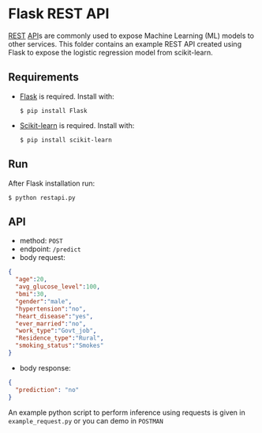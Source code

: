 # Flask REST API
[REST](https://en.wikipedia.org/wiki/Representational_state_transfer) [API](https://en.wikipedia.org/wiki/API)s are commonly used to expose Machine Learning (ML) models to other services.
This folder contains an example REST API created using Flask to expose the logistic regression model from scikit-learn.

## Requirements

- [Flask](https://palletsprojects.com/p/flask/) is required. Install with:

  ```shell
  $ pip install Flask
  ```
  
- [Scikit-learn](https://scikit-learn.org/stable/install.html) is required. Install with:

  ```shell
  $ pip install scikit-learn
  ```

## Run
After Flask installation run:

```shell
$ python restapi.py
```

## API
- method: `POST`
- endpoint: `/predict`
- body request:
```JSON
{
  "age":20,
  "avg_glucose_level":100,
  "bmi":30,
  "gender":"male",
  "hypertension":"no",
  "heart_disease":"yes",
  "ever_married":"no",
  "work_type":"Govt_job",
  "Residence_type":"Rural",
  "smoking_status":"Smokes"
}
```
- body response:
```JSON
{
  "prediction": "no"
}
```

An example python script to perform inference using requests is given in `example_request.py` or you can demo in `POSTMAN`
